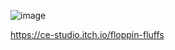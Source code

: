 ![image](https://github.com/user-attachments/assets/4630e3f5-cd3b-488e-b0ea-eba269d12d0c)

https://ce-studio.itch.io/floppin-fluffs
